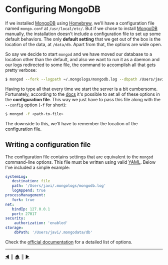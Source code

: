 # Configuring MongoDB
If we installed [MongoDB][1] using [Homebrew][2], we'll have a configuration file named `mongo.conf` at `/usr/local/etc/`. But if we chose to install [MongoDB][1] manually, the installation doesn't include a configuration file to set up some default behaviors. The only **default setting** that we get out of the box is the location of the data, at `/data/db`. Apart from that, the options are wide open.

So say we decide to start `mongod` and we have moved our database to a location other than the default, and also we want to run it as a daemon and our logs redirected to some file, the command to accomplish all that gets pretty verbose:

```bash
$ mongod --fork --logpath ~/.mongologs/mongodb.log --dbpath /Users/javi/.mongodata/db
```

Having to type all that every time we start the server is a bit cumbersome. Fortunately, according to the [docs][3] it's possible to set all of these options in the **configuration file**. This way we just have to pass this file along with the `--config` option (`-f` for short):

```bash
$ mongod -f <path-to-file>
```
The downside to this, we'll have to remember the location of the configuration file.

## Writing a configuration file
The configuration file contains settings that are equivalent to the `mongod` command-line options. This file must be written using valid [YAML][4]. Below I've included a simple example:

```yaml
systemLog:
   destination: file
   path: '/Users/javi/.mongologs/mongodb.log'
   logAppend: true
processManagement:
   fork: true
net:
   bindIp: 127.0.0.1
   port: 27017
security:
    authorization: 'enabled'
storage:
    dbPath: '/Users/javi/.mongodata/db'
```

Check the [official documentation][3] for a detailed list of options.

---
[:arrow_backward:][back] ║ [:house:][home] ║ [:arrow_forward:][next]

<!-- navigation -->
[home]: ../README.md
[back]: agent_mongod.md
[next]: problems_starting_mongod.md

<!-- links -->
[1]: https://www.mongodb.org/
[2]: http://brew.sh/
[3]: https://docs.mongodb.org/manual/administration/configuration/
[4]: http://www.yaml.org/
